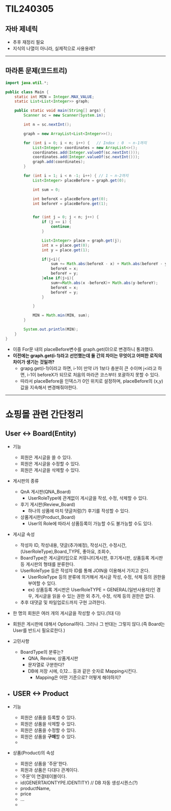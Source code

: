 # TIL240305

## 자바 제네릭

* 추후 재정리 필요
* 지식의 나열이 아니라, 실제적으로 사용용례? 







---





## 마라톤 문제(코드트리)

```java
import java.util.*;

public class Main {
    static int MIN = Integer.MAX_VALUE;
    static List<List<Integer>> graph;

    public static void main(String[] args) {
        Scanner sc = new Scanner(System.in);

        int n = sc.nextInt();

        graph = new ArrayList<List<Integer>>();

        for (int i = 0; i < n; i++) {   // Index : 0  ~ n-1까지 
            List<Integer> coordinates = new ArrayList<>();
            coordinates.add(Integer.valueOf(sc.nextInt()));
            coordinates.add(Integer.valueOf(sc.nextInt()));
            graph.add(coordinates);
        }

        for (int i = 1; i < n -1; i++) { // 1 ~ n-2까지 
            List<Integer> placeBefore = graph.get(0);

            int sum = 0;

            int beforeX = placeBefore.get(0);
            int beforeY = placeBefore.get(1);


            for (int j = 0; j < n; j++) {
                if (j == i) {
                    continue;
                }

                List<Integer> place = graph.get(j);
                int x = place.get(0);
                int y = place.get(1);

                if(j<i){
                    sum += Math.abs(beforeX - x) + Math.abs(beforeY - y);
                    beforeX = x;
                    beforeY = y;
                }else if(j>i){
                    sum+=Math.abs(x -beforeX)+ Math.abs(y-beforeY);
                    beforeX = x;
                    beforeY = y;
                }

            }

            MIN = Math.min(MIN, sum);
        }

        System.out.println(MIN);
    }
}

```

* 이중 For문 내의 placeBefore변수를 graph.get(0)으로 변경하니 통과했다. 
* <b>이전에는 graph.get(i-1)라고 선언했는데 둘 간의 차이는 무엇이고 어떠한 로직의 차이가 생기는 것일까? </b>
  * grapg.get(i-1)이라고 하면, i-1이 만약 i가 1보다 충분히 큰 수이며 j<i라고 하면, 
    i-1이 beforeX가 되므로 처음의 마라콘 코스부터 포괄하지 못할 수 있다. 
  * 따라서 placeBefore을 인덱스가 0인 위치로 설정하며, placeBefore의 (x,y) 값을 지속해서 변경해줘야한다. 

---

# 쇼핑몰 관련 간단정리



## User <-> Board(Entity)

* 기능	
  * 회원은 게시글을 쓸 수 있다.
  * 회원은 게시글을 수정할 수 있다.
  * 회원은 게시글을 삭제할 수 있다.
* 게시판의 종류
  * QnA 게시판(QNA_Board)
    * UserRoleType에 관계없이 게시글을 작성, 수정, 삭제할 수 있다.
  * 후기 게시판(Review_Board)
    * 하나의 상품에 마치 댓글처럼(?) 후기를 작성할 수 있다.
  * 상품게시판(Product_Board)
    * User의 Role에 따라서 상품등록이 가능할 수도 불가능할 수도 있다.
* 게시글 속성
  * 작성자 ID, 작성내용, 댓글(추가예정), 작성시간, 수정시간, (UserRoleType),Board_TYPE, 좋아요, 조회수,
  * BoardType은 게시글타입으로 커뮤니티게시판, 후기게시판, 상품등록 게시판 등 게시판의 형태를 분류한다. 
  * UserRoleType 등은 작성자 ID를 통해 JOIN을 이용해서 가지고 온다. 
    * UserRoleType 등의 분류에 의거해서 게시글 작성, 수정, 삭제 등의 권한을 부여할 수 있다.
    * ex) 상품등록 게시판은 UserRoleTYPE = GENERAL(일반사용자)인 경우, 게시글을 읽을 수 있는 권한 외 추가, 수정, 삭제 등의 권한은 없다. 
  * 추후 대댓글 및 파일업로드까지 구현 고려한다.

* 한 명의 회원은 여러 개의 게시글을 작성할 수 있다.(1대 다)

* 회원은 게시판에 대해서 Optional하다. 그러나 그 반대는 그렇지 않다.(즉 Board는 User를 반드시 필요로한다.)

* 고민사항

  * BoardType의 분류는?
    * QNA, Review, 상품게시판
    * 문자열로 구분한다? 
    * DB에 저장 시에, 0,12... 등과 같은 숫자로 Mapping시킨다.
      * Mapping은 어떤 기준으로? 어떻게 해야하지? 

* ## USER <-> Product

* 기능

  * 회원은 상품을 등록할 수 있다. 
  * 회원은 상품을 삭제할 수 있다.
  * 회원은 상품을 수정할 수 있다. 
  * 회원은 상품을 <b>구매</b>할 수 있다. 
  * 

* 상품(Product)의 속성

  * 회원은 상품을 '주문'한다.
  * 회원과 상품은 다대다 관계이다.
  * '주문'이 연결테이블이다. 
  * id(GENERTAIONTYPE.IDENTITY) // DB 자동 생성시퀀스(?)
  * productName,
  * price
  * ...
  * 

  